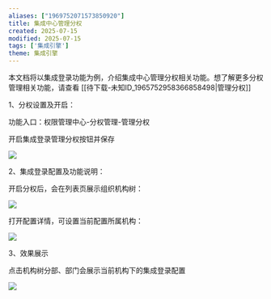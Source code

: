 ```yaml
---
aliases: ["1969752071573850920"]
title: 集成中心管理分权
created: 2025-07-15
modified: 2025-07-15
tags: ['集成引擎']
theme: 集成引擎
---
```


本文档将以集成登录功能为例，介绍集成中心管理分权相关功能。想了解更多分权管理相关功能，请查看 [[待下载-未知ID_1965752958366858498|管理分权]]

1、分权设置及开启：

功能入口：权限管理中心-分权管理-管理分权

开启集成登录管理分权按钮并保存

![](https://myhelpdoc.oss-cn-heyuan.aliyuncs.com/mdimages/6b7adebf898f40733d3280285c9f2f47.jpg)

2、集成登录配置及功能说明：

开启分权后，会在列表页展示组织机构树：

![](https://myhelpdoc.oss-cn-heyuan.aliyuncs.com/mdimages/06b8107b97ddc730bdbee40223205c6d.jpg)

打开配置详情，可设置当前配置所属机构：

![](https://myhelpdoc.oss-cn-heyuan.aliyuncs.com/mdimages/419f633d69c906654f02bb16f548ff3c.jpg)

3、效果展示

点击机构树分部、部门会展示当前机构下的集成登录配置

![](https://myhelpdoc.oss-cn-heyuan.aliyuncs.com/mdimages/fa802573942532859e419c4fdc014374.jpg)

